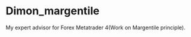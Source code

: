 Dimon_margentile
================

My expert advisor for Forex Metatrader 4(Work on Margentile principle).
